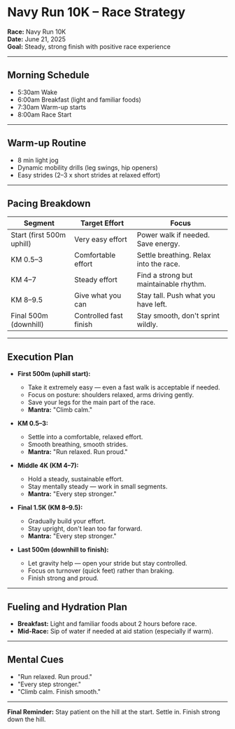 # Navy Run 10K – Race Strategy

**Race:** Navy Run 10K  
**Date:** June 21, 2025  
**Goal:** Steady, strong finish with positive race experience

---

## Morning Schedule

- 5:30am Wake
- 6:00am Breakfast (light and familiar foods)
- 7:30am Warm-up starts
- 8:00am Race Start

---

## Warm-up Routine

- 8 min light jog
- Dynamic mobility drills (leg swings, hip openers)
- Easy strides (2–3 x short strides at relaxed effort)

---

## Pacing Breakdown

| Segment     | Target Effort     | Focus                                    |
|-------------|-------------------|------------------------------------------|
| Start (first 500m uphill) | Very easy effort | Power walk if needed. Save energy. |
| KM 0.5–3    | Comfortable effort | Settle breathing. Relax into the race.   |
| KM 4–7      | Steady effort      | Find a strong but maintainable rhythm.   |
| KM 8–9.5    | Give what you can  | Stay tall. Push what you have left.       |
| Final 500m (downhill) | Controlled fast finish | Stay smooth, don't sprint wildly. |

---

## Execution Plan

- **First 500m (uphill start):**
  - Take it extremely easy — even a fast walk is acceptable if needed.
  - Focus on posture: shoulders relaxed, arms driving gently.
  - Save your legs for the main part of the race.
  - **Mantra:** "Climb calm."

- **KM 0.5–3:**
  - Settle into a comfortable, relaxed effort.
  - Smooth breathing, smooth strides.
  - **Mantra:** "Run relaxed. Run proud."

- **Middle 4K (KM 4–7):**
  - Hold a steady, sustainable effort.
  - Stay mentally steady — work in small segments.
  - **Mantra:** "Every step stronger."

- **Final 1.5K (KM 8–9.5):**
  - Gradually build your effort.
  - Stay upright, don't lean too far forward.
  - **Mantra:** "Every step stronger."

- **Last 500m (downhill to finish):**
  - Let gravity help — open your stride but stay controlled.
  - Focus on turnover (quick feet) rather than braking.
  - Finish strong and proud.

---

## Fueling and Hydration Plan

- **Breakfast:** Light and familiar foods about 2 hours before race.
- **Mid-Race:** Sip of water if needed at aid station (especially if warm).

---

## Mental Cues

- "Run relaxed. Run proud."
- "Every step stronger."
- "Climb calm. Finish smooth."

---

**Final Reminder:** Stay patient on the hill at the start. Settle in. Finish strong down the hill.
